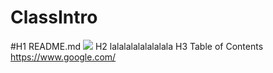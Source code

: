 # ClassIntro
#H1 README.md
![](imageheadshot.jpg)
H2 lalalalalalalalala
H3 Table of Contents
https://www.google.com/
